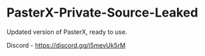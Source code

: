 
# PasterX-Private-Source-Leaked

Updated version of PasterX, ready to use.

Discord - https://discord.gg/j5mevUk5rM
                                                          